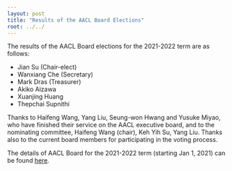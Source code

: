 ```yaml
---
layout: post
title: "Results of the AACL Board Elections"
root: ../../
---
```


The results of the AACL Board elections for the 2021-2022 term are as follows:

- Jian Su (Chair-elect)
- Wanxiang Che (Secretary)
- Mark Dras (Treasurer)
- Akiko Aizawa
- Xuanjing Huang
- Thepchai Supnithi

Thanks to Haifeng Wang, Yang Liu,  Seung-won Hwang and Yusuke Miyao, who have finished their service on the AACL executive board, and to the nominating committee, Haifeng Wang (chair), Keh Yih Su, Yang Liu. Thanks also to the current board members for participating in the voting process. 

The details of AACL Board for the 2021-2022 term (starting Jan 1, 2021) can be found [here](../officers/index.html).